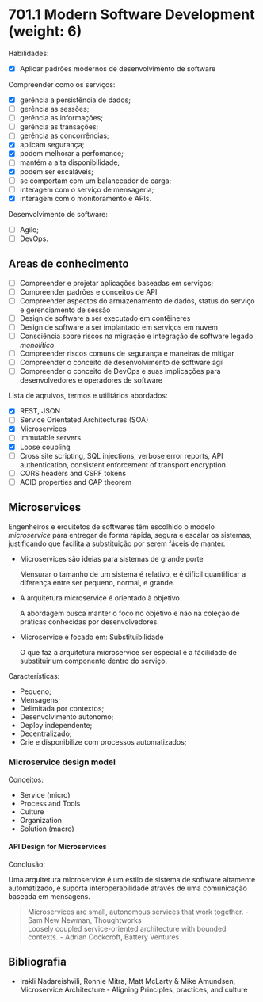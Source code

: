 # 701.1 Modern Software Development (weight: 6)

Habilidades:

- [x] Aplicar padrões modernos de desenvolvimento de software

Compreender como os serviços:

- [x] gerência a persistência de dados;
- [ ] gerência as sessões;
- [ ] gerência as informações;
- [ ] gerência as transações;
- [ ] gerência as concorrências;
- [x] aplicam segurança;
- [x] podem melhorar a perfomance;
- [ ] mantém a alta disponibilidade;
- [x] podem ser escaláveis;
- [ ] se comportam com um balanceador de carga;
- [ ] interagem com o serviço de mensageria;
- [x] interagem com o monitoramento e APIs.

Desenvolvimento de software:

- [ ] Agile;
- [ ] DevOps.

## Areas de conhecimento

- [ ] Compreender e projetar aplicações baseadas em serviços;
- [ ] Compreender padrões e conceitos de API
- [ ] Compreender aspectos do armazenamento de dados, status do serviço e gerenciamento de sessão
- [ ] Design de software a ser executado em contêineres
- [ ] Design de software a ser implantado em serviços em nuvem
- [ ] Consciência sobre riscos na migração e integração de software legado *monolítico*
- [ ] Compreender riscos comuns de segurança e maneiras de mitigar
- [ ] Compreender o conceito de desenvolvimento de software ágil
- [ ] Compreender o conceito de DevOps e suas implicações para desenvolvedores e operadores de software

Lista de aqruivos, termos e utilitários abordados:

- [x] REST, JSON
- [ ] Service Orientated Architectures (SOA)
- [x] Microservices
- [ ] Immutable servers
- [x] Loose coupling
- [ ] Cross site scripting, SQL injections, verbose error reports, API authentication, consistent enforcement of transport encryption
- [ ] CORS headers and CSRF tokens
- [ ] ACID properties and CAP theorem

## Microservices

Engenheiros e erquitetos de softwares têm escolhido o modelo *microservice* para entregar de forma rápida, segura e escalar os sistemas, justificando que facilita a substituição por serem fáceis de manter.

- Microservices são ideias para sistemas de grande porte

  Mensurar o tamanho de um sistema é relativo, e é dificil quantificar a diferença entre ser pequeno, normal, e grande.

- A arquitetura microservice é orientado à objetivo

  A abordagem busca manter o foco no objetivo e não na coleção de práticas conhecidas por desenvolvedores.

- Microservice é focado em: Substituibilidade

  O que faz a arquitetura microservice ser especial é a fácilidade de substituir um componente dentro do serviço.

Características:

- Pequeno;
- Mensagens;
- Delimitada por contextos;
- Desenvolvimento autonomo;
- Deploy independente;
- Decentralizado;
- Crie e disponibilize com processos automatizados;

### Microservice design model

Conceitos:

- Service (micro)
- Process and Tools
- Culture
- Organization
- Solution (macro)

#### API Design for Microservices





Conclusão:

Uma arquitetura microservice é um  estilo de sistema de software altamente automatizado, e suporta interoperabilidade através de uma comunicação baseada em mensagens.

> Microservices are small, autonomous services that work together. - Sam New Newman, Thoughtworks  
> Loosely coupled service-oriented architecture with bounded contexts. - Adrian Cockcroft, Battery Ventures

## Bibliografia

+ Irakli Nadareishvili, Ronnie Mitra, Matt McLarty & Mike Amundsen, Microservice Architecture - Aligning Principles, practices, and culture